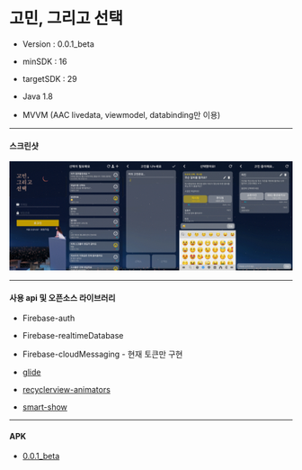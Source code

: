 # 고민, 그리고 선택
* Version : 0.0.1_beta
* minSDK : 16
* targetSDK : 29

* Java 1.8
* MVVM (AAC livedata, viewmodel, databinding만 이용)

____
#### 스크린샷
![screenshot](https://github.com/Tao-Kim/worry-and-choice/blob/master/images/wnc.gif)

____
#### 사용 api 및 오픈소스 라이브러리
* Firebase-auth
* Firebase-realtimeDatabase
* Firebase-cloudMessaging - 현재 토큰만 구현

* [glide](https://github.com/bumptech/glide)
* [recyclerview-animators](https://github.com/wasabeef/recyclerview-animators)
* [smart-show](https://github.com/opensource-zhuzhiqiang/smart-show)
----
#### APK
* [0.0.1_beta](https://github.com/Tao-Kim/worry-and-choice/blob/master/apk/0.0.1_beta.apk)
